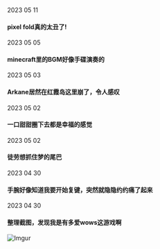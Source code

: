 2023 05 11
#### pixel fold真的太丑了! 

2023 05 05
#### minecraft里的BGM好像手碟演奏的

2023 05 03
#### Arkane居然在红霞岛这里崩了，令人感叹

2023 05 02 
#### 一口甜甜圈下去都是幸福的感觉

2023 05 02
#### 徒劳想抓住梦的尾巴

2023 04 30
#### 手腕好像知道我要开始复键，突然就隐隐约约痛了起来

2023 04 30
#### 整理截图，发现我是有多爱wows这游戏啊
![Imgur](https://i.imgur.com/1fANIil.jpeg)
